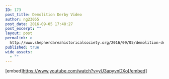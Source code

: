 ```yaml
---
ID: 173
post_title: Demolition Derby Video
author: ng23055
post_date: 2016-09-05 17:48:27
post_excerpt: ""
layout: post
permalink: >
  http://www.shepherdareahistoricalsociety.org/2016/09/05/demolition-derby-video/
published: true
wide_assets:
  - ""
---
```

[embed]https://www.youtube.com/watch?v=yU3apyvnDXo[/embed]